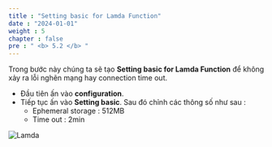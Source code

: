 ```yaml
---
title : "Setting basic for Lamda Function"
date : "2024-01-01"
weight : 5 
chapter : false
pre : " <b> 5.2 </b> "
---
```


Trong bước này chúng ta sẽ tạo **Setting basic for Lamda Function** để không xảy ra lỗi nghẽn mạng hay connection time out.
   + Đầu tiên ấn vào **configuration**.
 + Tiếp tục ấn vào  **Setting basic**.
    Sau đó chỉnh các thông số như sau :
      - Ephemeral storage : 512MB
      - Time out : 2min

![Lamda](/Work-Shop/images/WS/Lamda/Settingbasic.png)
  





